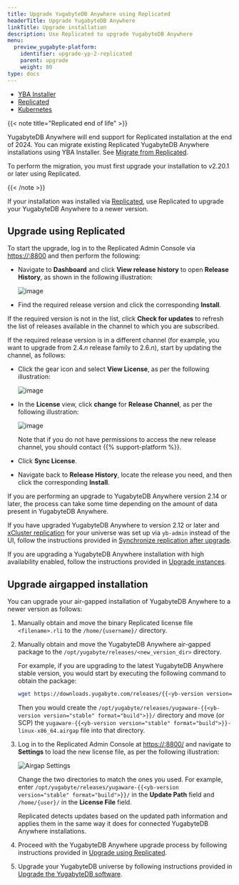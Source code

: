 ```yaml
---
title: Upgrade YugabyteDB Anywhere using Replicated
headerTitle: Upgrade YugabyteDB Anywhere
linkTitle: Upgrade installation
description: Use Replicated to upgrade YugabyteDB Anywhere
menu:
  preview_yugabyte-platform:
    identifier: upgrade-yp-2-replicated
    parent: upgrade
    weight: 80
type: docs
---
```


<ul class="nav nav-tabs-alt nav-tabs-yb">

  <li>
    <a href="../upgrade-yp-installer/" class="nav-link">
      <i class="fa-solid fa-building"></i>YBA Installer</a>
  </li>

  <li>
    <a href="../upgrade-yp-replicated/" class="nav-link active">
      <i class="fa-solid fa-cloud"></i>Replicated</a>
  </li>

  <li>
    <a href="../upgrade-yp-kubernetes/" class="nav-link">
      <i class="fa-regular fa-dharmachakra" aria-hidden="true"></i>Kubernetes</a>
  </li>

</ul>

{{< note title="Replicated end of life" >}}

YugabyteDB Anywhere will end support for Replicated installation at the end of 2024. You can migrate existing Replicated YugabyteDB Anywhere installations using YBA Installer. See [Migrate from Replicated](../../install-yugabyte-platform/install-software/installer/#migrate-from-replicated).

To perform the migration, you must first upgrade your installation to v2.20.1 or later using Replicated.

{{< /note >}}

If your installation was installed via [Replicated](https://www.replicated.com/), use Replicated to upgrade your YugabyteDB Anywhere to a newer version.

## Upgrade using Replicated

To start the upgrade, log in to the Replicated Admin Console via <https://:8800> and then perform the following:

- Navigate to **Dashboard** and click **View release history** to open **Release History**, as shown in the following illustration:

  ![image](/images/yb-platform/upgrade-replicated1.png)

- Find the required release version and click the corresponding **Install**.

If the required version is not in the list, click **Check for updates** to refresh the list of releases available in the channel to which you are subscribed.

If the required release version is in a different channel (for example, you want to upgrade from 2.4.*n* release family to 2.6.*n*), start by updating the channel, as follows:

- Click the gear icon and select **View License**, as per the following illustration:

  ![image](/images/yb-platform/upgrade-replicated2.png)

- In the **License** view, click **change** for **Release Channel**, as per the following illustration:

  ![image](/images/yb-platform/upgrade-replicated3.png)

  Note that if you do not have permissions to access the new release channel, you should contact {{% support-platform %}}.

- Click **Sync License**.

- Navigate back to **Release History**, locate the release you need, and then click the corresponding **Install**.

If you are performing an upgrade to YugabyteDB Anywhere version 2.14 or later, the process can take some time depending on the amount of data present in YugabyteDB Anywhere.

If you have upgraded YugabyteDB Anywhere to version 2.12 or later and [xCluster replication](../../../explore/multi-region-deployments/asynchronous-replication-ysql/) for your universe was set up via `yb-admin` instead of the UI, follow the instructions provided in [Synchronize replication after upgrade](../upgrade-yp-xcluster-ybadmin/).

If you are upgrading a YugabyteDB Anywhere installation with high availability enabled, follow the instructions provided in [Upgrade instances](../../administer-yugabyte-platform/high-availability/#upgrade-instances).

## Upgrade airgapped installation

You can upgrade your air-gapped installation of YugabyteDB Anywhere to a newer version as follows:

1. Manually obtain and move the binary Replicated license file `<filename>.rli` to the `/home/{username}/`  directory.

2. Manually obtain and move the YugabyteDB Anywhere air-gapped package to the `/opt/yugabyte/releases/<new_version_dir>` directory.

   For example, if you are upgrading to the latest YugabyteDB Anywhere stable version, you would start by executing the following command to obtain the package:

   ```sh
   wget https://downloads.yugabyte.com/releases/{{<yb-version version="stable">}}/yugaware-{{<yb-version version="stable" format="build">}}-linux-x86_64.airgap
   ```

   Then you would create the `/opt/yugabyte/releases/yugaware-{{<yb-version version="stable" format="build">}}/` directory and move (or SCP) the `yugaware-{{<yb-version version="stable" format="build">}}-linux-x86_64.airgap` file into that directory.

3. Log in to the Replicated Admin Console at <https://:8800/> and navigate to **Settings** to load the new license file, as per the following illustration:

   ![Airgap Settings](/images/yp/airgap-settings.png)

   Change the two directories to match the ones you used. For example, enter `/opt/yugabyte/releases/yugaware-{{<yb-version version="stable" format="build">}}/` in the **Update Path** field and `/home/{user}/` in the **License File** field.

   Replicated detects updates based on the updated path information and applies them in the same way it does for connected YugabyteDB Anywhere installations.

4. Proceed with the YugabyteDB Anywhere upgrade process by following instructions provided in [Upgrade using Replicated](#upgrade-using-replicated).

5. Upgrade your YugabyteDB universe by following instructions provided in [Upgrade the YugabyteDB software](../../manage-deployments/upgrade-software/).
